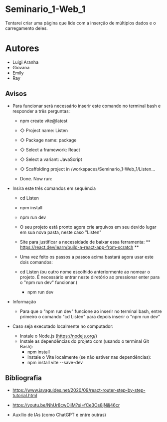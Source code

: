 # Seminario_1-Web_1
Tentarei criar uma página que lide com a inserção de múltiplos dados e o carregamento deles.

# Autores
- Luigi Aranha
- Giovana
- Emily
- Ray


## Avisos
- Para funcionar será necessário inserir este comando no terminal bash e responder a três perguntas:
     
    - npm create vite@latest
    
    - ◇  Project name:
    Listen
    
    - ◇  Package name:
    package
    
    - ◇  Select a framework:
    React
    
    - ◇  Select a variant:
    JavaScript
    
    - ◇  Scaffolding project in /workspaces/Seminario_1-Web_1/Listen...
    
    - Done. Now run:

- Insira este três comandos em sequência
    - cd Listen
    - npm install
    - npm run dev

    - O seu projeto está pronto agora crie arquivos em seu devido lugar em sua nova pasta, neste caso "Listen"

    - Site para justificar a necessidade de baixar essa ferramenta: ** https://react.dev/learn/build-a-react-app-from-scratch **

    - Uma vez feito os passos a passos acima bastará agora usar este dois comandos:
    
    - cd Listen (ou outro nome escolhido anteriormente ao nomear o projeto. É necessário entrar neste diretório ao pressionar enter para o "npm run dev" funcionar.)

        - npm run dev

- Informação
    - Para que o "npm run dev" funcione ao inserir no terminal bash, entre primeiro o comando "cd Listen" para depois inserir o "npm run dev"

- Caso seja executado localmente no computador:
    - Instale o Node.js (https://nodejs.org/)
    - Instale as dependências do projeto com (usando o terminal Git Bash):
        - npm install
        - Instale o Vite localmente (se não estiver nas dependências):
        - npm install vite --save-dev

## Bibliografia
- https://www.javaguides.net/2020/09/react-router-step-by-step-tutorial.html

- https://youtu.be/NhUr8cwDiiM?si=fCe3Os8jNjlj46cr

- Auxílio de IAs (como ChatGPT e entre outras)